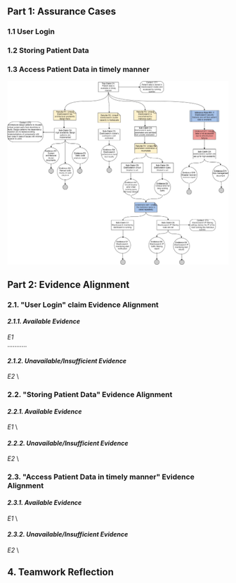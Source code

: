 ## Part 1: Assurance Cases
### 1.1 User Login

### 1.2 Storing Patient Data

### 1.3 Access Patient Data in timely manner 
![Availability Assurance Case](/images/Availability_Assurance-Case.jpg)


## Part 2: Evidence Alignment
### 2.1. "User Login" claim Evidence Alignment

#### *2.1.1. Available Evidence*
*E1* \
 ...........

#### *2.1.2. Unavailable/Insufficient Evidence*
*E2* \

### 2.2. "Storing Patient Data" Evidence Alignment

#### *2.2.1. Available Evidence*
*E1* \

#### *2.2.2. Unavailable/Insufficient Evidence*
*E2* \

### 2.3. "Access Patient Data in timely manner" Evidence Alignment

#### *2.3.1. Available Evidence*
*E1* \

#### *2.3.2. Unavailable/Insufficient Evidence*
*E2* \

## 4. Teamwork Reflection


